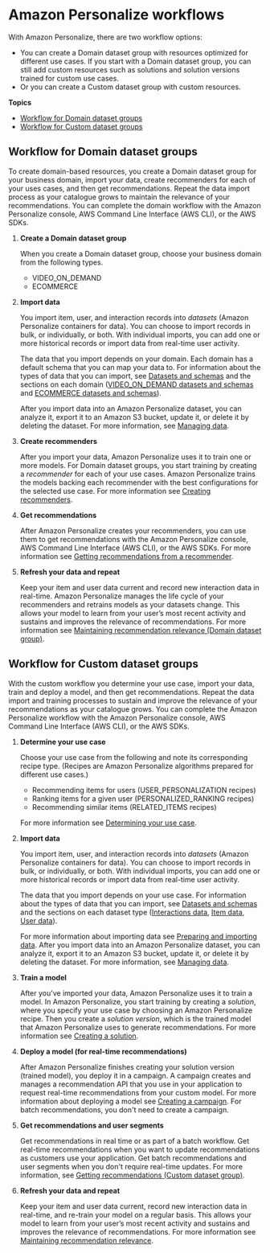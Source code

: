 # Amazon Personalize workflows<a name="personalize-workflow"></a>

 With Amazon Personalize, there are two workflow options: 
+ You can create a Domain dataset group with resources optimized for different use cases\. If you start with a Domain dataset group, you can still add custom resources such as solutions and solution versions trained for custom use cases\.
+  Or you can create a Custom dataset group with custom resources\. 

**Topics**
+ [Workflow for Domain dataset groups](#domain-workflow)
+ [Workflow for Custom dataset groups](#custom-workflow)

## Workflow for Domain dataset groups<a name="domain-workflow"></a>

To create domain\-based resources, you create a Domain dataset group for your business domain, import your data, create recommenders for each of your uses cases, and then get recommendations\. Repeat the data import process as your catalogue grows to maintain the relevance of your recommendations\. You can complete the domain workflow with the Amazon Personalize console, AWS Command Line Interface \(AWS CLI\), or the AWS SDKs\.

1. **Create a Domain dataset group**

    When you create a Domain dataset group, choose your business domain from the following types\. 
   + VIDEO\_ON\_DEMAND
   + ECOMMERCE

1. **Import data**

   You import item, user, and interaction records into *datasets* \(Amazon Personalize containers for data\)\. You can choose to import records in bulk, or individually, or both\. With individual imports, you can add one or more historical records or import data from real\-time user activity\. 

   The data that you import depends on your domain\. Each domain has a default schema that you can map your data to\. For information about the types of data that you can import, see [Datasets and schemas](how-it-works-dataset-schema.md) and the sections on each domain \([VIDEO\_ON\_DEMAND datasets and schemas](VIDEO-ON-DEMAND-datasets-and-schemas.md) and [ECOMMERCE datasets and schemas](ECOMMERCE-datasets-and-schemas.md)\)\. 

   After you import data into an Amazon Personalize dataset, you can analyze it, export it to an Amazon S3 bucket, update it, or delete it by deleting the dataset\. For more information, see [Managing data](managing-data.md)\.

1. **Create recommenders**

   After you import your data, Amazon Personalize uses it to train one or more models\. For Domain dataset groups, you start training by creating a *recommender* for each of your use cases\. Amazon Personalize trains the models backing each recommender with the best configurations for the selected use case\. For more information see [Creating recommenders](creating-recommenders.md)\. 

1. **Get recommendations**

   After Amazon Personalize creates your recommenders, you can use them to get recommendations with the Amazon Personalize console, AWS Command Line Interface \(AWS CLI\), or the AWS SDKs\. For more information see [Getting recommendations from a recommender](domain-dsg-recommendations.md)\.

1. **Refresh your data and repeat**

    Keep your item and user data current and record new interaction data in real\-time\. Amazon Personalize manages the life cycle of your recommenders and retrains models as your datasets change\. This allows your model to learn from your user’s most recent activity and sustains and improves the relevance of recommendations\. For more information see [Maintaining recommendation relevance \(Domain dataset group\)](maintaining-relevance-domain.md)\.

## Workflow for Custom dataset groups<a name="custom-workflow"></a>

With the custom workflow you determine your use case, import your data, train and deploy a model, and then get recommendations\. Repeat the data import and training processes to sustain and improve the relevance of your recommendations as your catalogue grows\. You can complete the Amazon Personalize workflow with the Amazon Personalize console, AWS Command Line Interface \(AWS CLI\), or the AWS SDKs\.

1. **Determine your use case**

    Choose your use case from the following and note its corresponding recipe type\. \(Recipes are Amazon Personalize algorithms prepared for different use cases\.\)
   + Recommending items for users \(USER\_PERSONALIZATION recipes\)
   + Ranking items for a given user \(PERSONALIZED\_RANKING recipes\)
   + Recommending similar items \(RELATED\_ITEMS recipes\)

   For more information see [Determining your use case](determining-use-case.md)\.

1. **Import data**

   You import item, user, and interaction records into *datasets* \(Amazon Personalize containers for data\)\. You can choose to import records in bulk, or individually, or both\. With individual imports, you can add one or more historical records or import data from real\-time user activity\. 

   The data that you import depends on your use case\. For information about the types of data that you can import, see [Datasets and schemas](how-it-works-dataset-schema.md) and the sections on each dataset type \([Interactions data](interactions-datasets.md), [Item data](items-datasets.md), [User data](users-datasets.md)\)\. 

   For more information about importing data see [Preparing and importing data](data-prep.md)\. After you import data into an Amazon Personalize dataset, you can analyze it, export it to an Amazon S3 bucket, update it, or delete it by deleting the dataset\. For more information, see [Managing data](managing-data.md)\.

1. **Train a model**

   After you've imported your data, Amazon Personalize uses it to train a model\. In Amazon Personalize, you start training by creating a *solution*, where you specify your use case by choosing an Amazon Personalize recipe\. Then you create a *solution version*, which is the trained model that Amazon Personalize uses to generate recommendations\. For more information see [Creating a solution](training-deploying-solutions.md)\. 

1. **Deploy a model \(for real\-time recommendations\)**

   After Amazon Personalize finishes creating your solution version \(trained model\), you deploy it in a campaign\. A campaign creates and manages a recommendation API that you use in your application to request real\-time recommendations from your custom model\. For more information about deploying a model see [Creating a campaign](campaigns.md)\. For batch recommendations, you don't need to create a campaign\.

1. **Get recommendations and user segments**

   Get recommendations in real time or as part of a batch workflow\. Get real\-time recommendations when you want to update recommendations as customers use your application\. Get batch recommendations and user segments when you don't require real\-time updates\. For more information, see [Getting recommendations \(Custom dataset group\)](getting-recommendations.md)\. 

1. **Refresh your data and repeat**

    Keep your item and user data current, record new interaction data in real\-time, and re\-train your model on a regular basis\. This allows your model to learn from your user’s most recent activity and sustains and improves the relevance of recommendations\. For more information see [Maintaining recommendation relevance](maintaining-relevance.md)\.